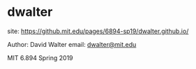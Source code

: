 # dwalter

site: https://github.mit.edu/pages/6894-sp19/dwalter.github.io/

Author: David Walter
email: dwalter@mit.edu

MIT 6.894 Spring 2019


